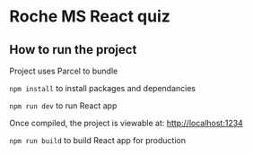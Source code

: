 # Roche MS React quiz

## How to run the project

Project uses Parcel to bundle

`npm install` to install packages and dependancies

`npm run dev` to run React app

Once compiled, the project is viewable at: [http://localhost:1234](http://localhost:1234)

`npm run build` to build React app for production